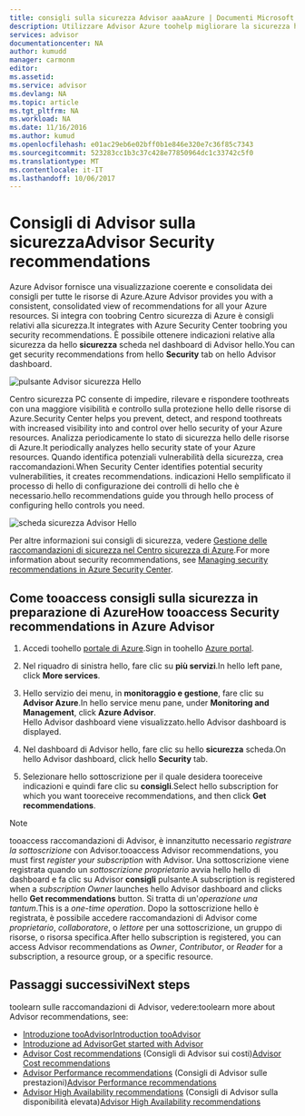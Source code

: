 ```yaml
---
title: consigli sulla sicurezza Advisor aaaAzure | Documenti Microsoft
description: Utilizzare Advisor Azure toohelp migliorare la sicurezza hello delle distribuzioni di Azure.
services: advisor
documentationcenter: NA
author: kumudd
manager: carmonm
editor: 
ms.assetid: 
ms.service: advisor
ms.devlang: NA
ms.topic: article
ms.tgt_pltfrm: NA
ms.workload: NA
ms.date: 11/16/2016
ms.author: kumud
ms.openlocfilehash: e01ac29eb6e02bff0b1e846e320e7c36f85c7343
ms.sourcegitcommit: 523283cc1b3c37c428e77850964dc1c33742c5f0
ms.translationtype: MT
ms.contentlocale: it-IT
ms.lasthandoff: 10/06/2017
---
```

# <a name="advisor-security-recommendations"></a><span data-ttu-id="9e123-103">Consigli di Advisor sulla sicurezza</span><span class="sxs-lookup"><span data-stu-id="9e123-103">Advisor Security recommendations</span></span>

<span data-ttu-id="9e123-104">Azure Advisor fornisce una visualizzazione coerente e consolidata dei consigli per tutte le risorse di Azure.</span><span class="sxs-lookup"><span data-stu-id="9e123-104">Azure Advisor provides you with a consistent, consolidated view of recommendations for all your Azure resources.</span></span> <span data-ttu-id="9e123-105">Si integra con toobring Centro sicurezza di Azure è consigli relativi alla sicurezza.</span><span class="sxs-lookup"><span data-stu-id="9e123-105">It integrates with Azure Security Center toobring you security recommendations.</span></span> <span data-ttu-id="9e123-106">È possibile ottenere indicazioni relative alla sicurezza da hello **sicurezza** scheda nel dashboard di Advisor hello.</span><span class="sxs-lookup"><span data-stu-id="9e123-106">You can get security recommendations from hello **Security** tab on hello Advisor dashboard.</span></span>

![pulsante Advisor sicurezza Hello](./media/advisor-security-recommendations/advisor-security-tab.png)

<span data-ttu-id="9e123-108">Centro sicurezza PC consente di impedire, rilevare e rispondere toothreats con una maggiore visibilità e controllo sulla protezione hello delle risorse di Azure.</span><span class="sxs-lookup"><span data-stu-id="9e123-108">Security Center helps you prevent, detect, and respond toothreats with increased visibility into and control over hello security of your Azure resources.</span></span> <span data-ttu-id="9e123-109">Analizza periodicamente lo stato di sicurezza hello delle risorse di Azure.</span><span class="sxs-lookup"><span data-stu-id="9e123-109">It periodically analyzes hello security state of your Azure resources.</span></span> <span data-ttu-id="9e123-110">Quando identifica potenziali vulnerabilità della sicurezza, crea raccomandazioni.</span><span class="sxs-lookup"><span data-stu-id="9e123-110">When Security Center identifies potential security vulnerabilities, it creates recommendations.</span></span> <span data-ttu-id="9e123-111">indicazioni Hello semplificato il processo di hello di configurazione dei controlli di hello che è necessario.</span><span class="sxs-lookup"><span data-stu-id="9e123-111">hello recommendations guide you through hello process of configuring hello controls you need.</span></span> 

![scheda sicurezza Advisor Hello](./media/advisor-security-recommendations/advisor-security-recommendations.png)

<span data-ttu-id="9e123-113">Per altre informazioni sui consigli di sicurezza, vedere [Gestione delle raccomandazioni di sicurezza nel Centro sicurezza di Azure](https://azure.microsoft.com/en-us/documentation/articles/security-center-recommendations/).</span><span class="sxs-lookup"><span data-stu-id="9e123-113">For more information about security recommendations, see [Managing security recommendations in Azure Security Center](https://azure.microsoft.com/en-us/documentation/articles/security-center-recommendations/).</span></span>

## <a name="how-tooaccess-security-recommendations-in-azure-advisor"></a><span data-ttu-id="9e123-114">Come tooaccess consigli sulla sicurezza in preparazione di Azure</span><span class="sxs-lookup"><span data-stu-id="9e123-114">How tooaccess Security recommendations in Azure Advisor</span></span>

1. <span data-ttu-id="9e123-115">Accedi toohello [portale di Azure](https://portal.azure.com).</span><span class="sxs-lookup"><span data-stu-id="9e123-115">Sign in toohello [Azure portal](https://portal.azure.com).</span></span>

2. <span data-ttu-id="9e123-116">Nel riquadro di sinistra hello, fare clic su **più servizi**.</span><span class="sxs-lookup"><span data-stu-id="9e123-116">In hello left pane, click **More services**.</span></span>

3. <span data-ttu-id="9e123-117">Hello servizio dei menu, in **monitoraggio e gestione**, fare clic su **Advisor Azure**.</span><span class="sxs-lookup"><span data-stu-id="9e123-117">In hello service menu pane, under **Monitoring and Management**, click **Azure Advisor**.</span></span>  
 <span data-ttu-id="9e123-118">Hello Advisor dashboard viene visualizzato.</span><span class="sxs-lookup"><span data-stu-id="9e123-118">hello Advisor dashboard is displayed.</span></span>

4. <span data-ttu-id="9e123-119">Nel dashboard di Advisor hello, fare clic su hello **sicurezza** scheda.</span><span class="sxs-lookup"><span data-stu-id="9e123-119">On hello Advisor dashboard, click hello **Security** tab.</span></span>

5. <span data-ttu-id="9e123-120">Selezionare hello sottoscrizione per il quale desidera tooreceive indicazioni e quindi fare clic su **consigli**.</span><span class="sxs-lookup"><span data-stu-id="9e123-120">Select hello subscription for which you want tooreceive recommendations, and then click **Get recommendations**.</span></span>

> [!NOTE]
> <span data-ttu-id="9e123-121">tooaccess raccomandazioni di Advisor, è innanzitutto necessario *registrare la sottoscrizione* con Advisor.</span><span class="sxs-lookup"><span data-stu-id="9e123-121">tooaccess Advisor recommendations, you must first *register your subscription* with Advisor.</span></span> <span data-ttu-id="9e123-122">Una sottoscrizione viene registrata quando un *sottoscrizione proprietario* avvia hello hello di dashboard e fa clic su Advisor **consigli** pulsante.</span><span class="sxs-lookup"><span data-stu-id="9e123-122">A subscription is registered when a *subscription Owner* launches hello Advisor dashboard and clicks hello **Get recommendations** button.</span></span> <span data-ttu-id="9e123-123">Si tratta di un'*operazione una tantum*.</span><span class="sxs-lookup"><span data-stu-id="9e123-123">This is a *one-time operation*.</span></span> <span data-ttu-id="9e123-124">Dopo la sottoscrizione hello è registrata, è possibile accedere raccomandazioni di Advisor come *proprietario*, *collaboratore*, o *lettore* per una sottoscrizione, un gruppo di risorse, o risorsa specifica.</span><span class="sxs-lookup"><span data-stu-id="9e123-124">After hello subscription is registered, you can access Advisor recommendations as *Owner*, *Contributor*, or *Reader* for a subscription, a resource group, or a specific resource.</span></span>

## <a name="next-steps"></a><span data-ttu-id="9e123-125">Passaggi successivi</span><span class="sxs-lookup"><span data-stu-id="9e123-125">Next steps</span></span>

<span data-ttu-id="9e123-126">toolearn sulle raccomandazioni di Advisor, vedere:</span><span class="sxs-lookup"><span data-stu-id="9e123-126">toolearn more about Advisor recommendations, see:</span></span>
* [<span data-ttu-id="9e123-127">Introduzione tooAdvisor</span><span class="sxs-lookup"><span data-stu-id="9e123-127">Introduction tooAdvisor</span></span>](advisor-overview.md)
* [<span data-ttu-id="9e123-128">Introduzione ad Advisor</span><span class="sxs-lookup"><span data-stu-id="9e123-128">Get started with Advisor</span></span>](advisor-get-started.md)
* <span data-ttu-id="9e123-129">[Advisor Cost recommendations](advisor-performance-recommendations.md) (Consigli di Advisor sui costi)</span><span class="sxs-lookup"><span data-stu-id="9e123-129">[Advisor Cost recommendations](advisor-performance-recommendations.md)</span></span>
* <span data-ttu-id="9e123-130">[Advisor Performance recommendations](advisor-performance-recommendations.md) (Consigli di Advisor sulle prestazioni)</span><span class="sxs-lookup"><span data-stu-id="9e123-130">[Advisor Performance recommendations](advisor-performance-recommendations.md)</span></span>
* <span data-ttu-id="9e123-131">[Advisor High Availability recommendations](advisor-high-availability-recommendations.md) (Consigli di Advisor sulla disponibilità elevata)</span><span class="sxs-lookup"><span data-stu-id="9e123-131">[Advisor High Availability recommendations](advisor-high-availability-recommendations.md)</span></span>


 
